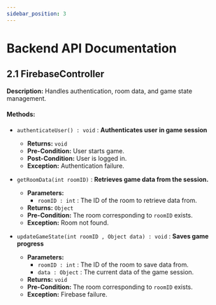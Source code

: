```yaml
---
sidebar_position: 3
---
```


# Backend API Documentation

## 2.1 FirebaseController
**Description:** Handles authentication, room data, and game state management.

#### Methods: 

- `authenticateUser() : void` : **Authenticates user in game session**
  - **Returns:** `void`
  - **Pre-Condition:** User starts game.
  - **Post-Condition:** User is logged in.
  - **Exception:** Authentication failure.

- `getRoomData(int roomID)` : **Retrieves game data from the session.**
  - **Parameters:**
    - `roomID : int` : The ID of the room to retrieve data from.
  - **Returns:** `Object`
  - **Pre-Condition:** The room corresponding to `roomID` exists.
  - **Exception:** Room not found.

- `updateGameState(int roomID , Object data) : void` : **Saves game progress**
  - **Parameters:**
    - `roomID : int` : The ID of the room to save data from.
    - `data : Object` : The current data of the game session.
  - **Returns:** `void`
  - **Pre-Condition:** The room corresponding to `roomID` exists.
  - **Exception:** Firebase failure.
